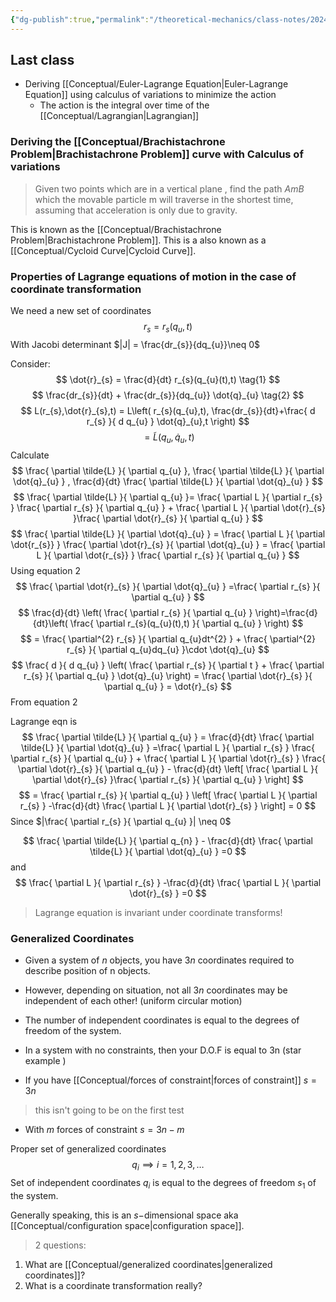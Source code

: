 ```yaml
---
{"dg-publish":true,"permalink":"/theoretical-mechanics/class-notes/2024-01-30-calc-of-variations-continued/"}
---
```


## Last class
- Deriving [[Conceptual/Euler-Lagrange Equation\|Euler-Lagrange Equation]] using calculus of variations to minimize the action
	- The action is the integral over time of the [[Conceptual/Lagrangian\|Lagrangian]]

### Deriving the [[Conceptual/Brachistachrone Problem\|Brachistachrone Problem]] curve with Calculus of variations
> Given two points which are in a vertical plane , find the path $AmB$ which the movable particle m will traverse in the shortest time, assuming that acceleration is only due to gravity.

This is known as the [[Conceptual/Brachistachrone Problem\|Brachistachrone Problem]]. This is a also known as a [[Conceptual/Cycloid Curve\|Cycloid Curve]].

### Properties of Lagrange equations of motion in the case of coordinate transformation 

We need a new set of coordinates
$$
r_{s} = r_{s}(q_{u},t)
$$
With Jacobi determinant $|J| = \frac{dr_{s}}{dq_{u}}\neq 0$

Consider: 
$$
\dot{r}_{s} = \frac{d}{dt}  r_{s}(q_{u}(t),t) \tag{1}
$$
$$
\frac{dr_{s}}{dt} + \frac{dr_{s}}{dq_{u}} \dot{q}_{u} \tag{2}
$$
$$
L(r_{s},\dot{r}_{s},t) = L\left( r_{s}(q_{u},t), \frac{dr_{s}}{dt}+\frac{ d r_{s} }{ d q_{u} } \dot{q}_{u},t \right)
$$
$$
=\tilde{L}(q_{u}, \dot{q}_{u},t)
$$
Calculate 
$$
\frac{ \partial \tilde{L} }{ \partial q_{u} }, \frac{ \partial \tilde{L} }{ \partial \dot{q}_{u} } , \frac{d}{dt}  \frac{ \partial \tilde{L} }{ \partial \dot{q}_{u} }  
$$
$$
\frac{ \partial \tilde{L} }{ \partial q_{u} }= \frac{ \partial L }{ \partial r_{s} } \frac{ \partial r_{s} }{ \partial q_{u} } + \frac{ \partial L }{ \partial   \dot{r}_{s} }\frac{ \partial    \dot{r}_{s} }{ \partial q_{u} }   
$$
$$
\frac{ \partial \tilde{L} }{ \partial \dot{q}_{u} } = \frac{ \partial L }{ \partial     \dot{r_{s}} }  \frac{ \partial     \dot{r}_{s} }{ \partial \dot{q}_{u} } = \frac{ \partial L }{ \partial     \dot{r_{s}} } \frac{ \partial     r_{s} }{ \partial q_{u} }   
$$
Using equation 2
$$
\frac{ \partial    \dot{r}_{s} }{ \partial \dot{q}_{u} } =\frac{ \partial r_{s} }{ \partial q_{u} }  
$$
$$
	\frac{d}{dt} \left( \frac{ \partial r_{s} }{ \partial q_{u} }  \right)=\frac{d}{dt}\left( \frac{ \partial r_{s}(q_{u}(t),t) }{ \partial q_{u} }  \right)
$$
$$
= \frac{ \partial^{2} r_{s} }{ \partial q_{u}dt^{2} } + \frac{ \partial^{2} r_{s} }{ \partial q_{u}dq_{u} }\cdot \dot{q}_{u}  
$$
$$
\frac{ d  }{ d q_{u} } \left( \frac{ \partial r_{s} }{ \partial t } + \frac{ \partial r_{s} }{ \partial q_{u} } \dot{q}_{u} \right) = \frac{ \partial  \dot{r}_{s} }{ \partial q_{u} } = \dot{r}_{s}  
$$
From equation 2

Lagrange eqn is
$$
\frac{ \partial \tilde{L} }{ \partial q_{u} } = \frac{d}{dt} \frac{ \partial \tilde{L} }{ \partial \dot{q}_{u} } =\frac{ \partial L }{ \partial r_{s} }  \frac{ \partial r_{s} }{ \partial q_{u} } + \frac{ \partial L }{ \partial    \dot{r}_{s} } \frac{ \partial    \dot{r}_{s} }{ \partial q_{u} } - \frac{d}{dt} \left[ \frac{ \partial L }{ \partial    \dot{r}_{s} }\frac{ \partial r_{s} }{ \partial q_{u} }   \right] 
$$
$$
= \frac{ \partial r_{s} }{ \partial q_{u} } \left[ \frac{ \partial L }{ \partial r_{s} } -\frac{d}{dt} \frac{ \partial L }{ \partial    \dot{r}_{s} }  \right] = 0
$$
Since $|\frac{ \partial r_{s} }{ \partial q_{u} }| \neq 0$

$$
\frac{ \partial \tilde{L} }{ \partial q_{n} } - \frac{d}{dt} \frac{ \partial \tilde{L} }{ \partial \dot{q}_{u} } =0
$$
and 
$$
\frac{ \partial L }{ \partial r_{s} }  -\frac{d}{dt} \frac{ \partial L }{ \partial     \dot{r}_{s} }  =0
$$
> Lagrange equation is invariant under coordinate transforms!

### Generalized Coordinates

- Given a system of $n$ objects, you have $3n$ coordinates required to describe position of n objects. 

- However, depending on situation, not all $3n$ coordinates may be independent of each other! (uniform circular motion)

- The number of independent coordinates is equal to the degrees of freedom of the system.

- In a system with no constraints, then your D.O.F is equal to 3n (star example )

- If you have [[Conceptual/forces of constraint\|forces of constraint]] $s=3n$

> this isn't going to be on the first test

- With $m$ forces of constraint $s=3n-m$

Proper set of generalized coordinates
$$
q_{i} \implies i = 1,2,3,\dots
$$
Set of independent coordinates $q_{i}$ is equal to the degrees of freedom $s_{1}$ of the system. 

Generally speaking, this is an $s-$dimensional space aka [[Conceptual/configuration space\|configuration space]]. 

> 2 questions: 
1. What are [[Conceptual/generalized coordinates\|generalized coordinates]]?
2. What is a coordinate transformation really?



 